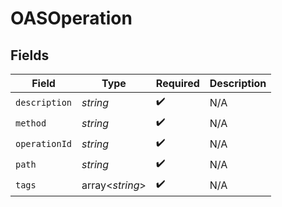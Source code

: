 # OASOperation


## Fields

| Field              | Type               | Required           | Description        |
| ------------------ | ------------------ | ------------------ | ------------------ |
| `description`      | *string*           | :heavy_check_mark: | N/A                |
| `method`           | *string*           | :heavy_check_mark: | N/A                |
| `operationId`      | *string*           | :heavy_check_mark: | N/A                |
| `path`             | *string*           | :heavy_check_mark: | N/A                |
| `tags`             | array<*string*>    | :heavy_check_mark: | N/A                |